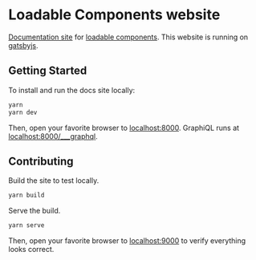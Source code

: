 # Loadable Components website

[Documentation site](https://loadable-components.com/) for [loadable components](https://github.com/gregberge/loadable-components). This website is running on [gatsbyjs](https://gatsbyjs.com/).

## Getting Started

To install and run the docs site locally:

```bash
yarn
yarn dev
```

Then, open your favorite browser to [localhost:8000](http://localhost:8000/). GraphiQL runs at [localhost:8000/\_\_\_graphql](http://localhost:8000/___graphql).

## Contributing

Build the site to test locally.

```bash
yarn build
```

Serve the build.

```bash
yarn serve
```

Then, open your favorite browser to [localhost:9000](http://localhost:9000/) to verify everything looks correct.
